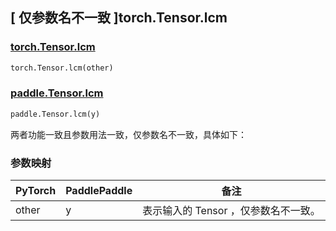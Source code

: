 ## [ 仅参数名不一致 ]torch.Tensor.lcm

### [torch.Tensor.lcm](https://pytorch.org/docs/stable/generated/torch.Tensor.lcm.html)

```python
torch.Tensor.lcm(other)
```

### [paddle.Tensor.lcm]()

```python
paddle.Tensor.lcm(y)
```

两者功能一致且参数用法一致，仅参数名不一致，具体如下：

### 参数映射

| PyTorch       | PaddlePaddle | 备注                                                   |
| ------------- | ------------ | ------------------------------------------------------ |
| other  |   y   | 表示输入的 Tensor ，仅参数名不一致。 |
